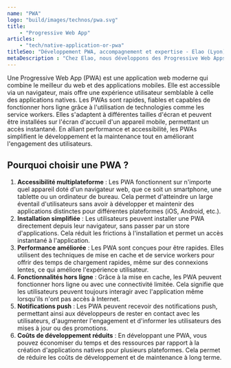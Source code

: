 ```yaml
---
name: "PWA"
logo: "build/images/technos/pwa.svg"
title: 
    - "Progressive Web App"
articles:
    - "tech/native-application-or-pwa"
titleSeo: "Développement PWA, accompagnement et expertise - Elao (Lyon)"
metaDescription : "Chez Elao, nous développons des Progressive Web Apps (PWA). Nous pouvons réaliser votre projet ou accompagner vos équipes à Lyon."
---
```


Une Progressive Web App (PWA) est une application web moderne qui combine le meilleur du web et des applications mobiles. Elle est accessible via un navigateur, mais offre une expérience utilisateur semblable à celle des applications natives. Les PWAs sont rapides, fiables et capables de fonctionner hors ligne grâce à l'utilisation de technologies comme les service workers. Elles s'adaptent à différentes tailles d'écran et peuvent être installées sur l'écran d'accueil d'un appareil mobile, permettant un accès instantané. En alliant performance et accessibilité, les PWAs simplifient le développement et la maintenance tout en améliorant l'engagement des utilisateurs.

## Pourquoi choisir une PWA ?

1. **Accessibilité multiplateforme** : Les PWA fonctionnent sur n'importe quel appareil doté d'un navigateur web, que ce soit un smartphone, une tablette ou un ordinateur de bureau. Cela permet d'atteindre un large éventail d'utilisateurs sans avoir à développer et maintenir des applications distinctes pour différentes plateformes (iOS, Android, etc.).
2. **Installation simplifiée** : Les utilisateurs peuvent installer une PWA directement depuis leur navigateur, sans passer par un store d'applications. Cela réduit les frictions à l'installation et permet un accès instantané à l'application.
3. **Performance améliorée** : Les PWA sont conçues pour être rapides. Elles utilisent des techniques de mise en cache et de service workers pour offrir des temps de chargement rapides, même sur des connexions lentes, ce qui améliore l'expérience utilisateur.
4. **Fonctionnalités hors ligne** : Grâce à la mise en cache, les PWA peuvent fonctionner hors ligne ou avec une connectivité limitée. Cela signifie que les utilisateurs peuvent toujours interagir avec l'application même lorsqu'ils n'ont pas accès à Internet.
5. **Notifications push** : Les PWA peuvent recevoir des notifications push, permettant ainsi aux développeurs de rester en contact avec les utilisateurs, d'augmenter l'engagement et d'informer les utilisateurs des mises à jour ou des promotions.
6. **Coûts de développement réduits** : En développant une PWA, vous pouvez économiser du temps et des ressources par rapport à la création d'applications natives pour plusieurs plateformes. Cela permet de réduire les coûts de développement et de maintenance à long terme.
